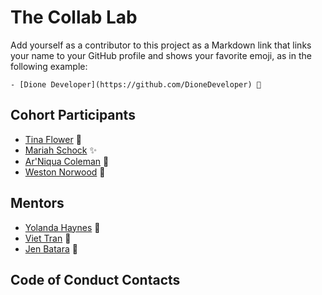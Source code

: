 # The Collab Lab

Add yourself as a contributor to this project as a Markdown link that links your name to your GitHub profile and shows your favorite emoji, as in the following example:

    - [Dione Developer](https://github.com/DioneDeveloper) 💅

## Cohort Participants

- [Tina Flower](https://github.com/tmflower) 🚣
- [Mariah Schock](https://github.com/mariahschock) ✨
- [Ar'Niqua Coleman](https://github.com/a-cole55) 💛
- [Weston Norwood](https://github.com/wheninseattle) 🪩

## Mentors

- [Yolanda Haynes](https://github.com/YolandaHaynes) 🍙
- [Viet Tran](https://github.com/veeteeran) 🎃
- [Jen Batara](https:///github.com/jendevelops) 🥟

## Code of Conduct Contacts
